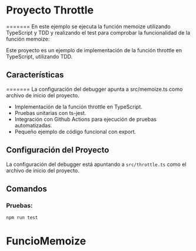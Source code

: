 # Proyecto Throttle
=======
En este ejemplo se ejecuta la función memoize utilizando TypeScript y TDD
y realizando el test para comprobar la funcionalidad de la función memoize:

Este proyecto es un ejemplo de implementación de la función throttle en TypeScript, utilizando TDD.

## Características
=======
La configuración del debugger apunta a src/memoize.ts como archivo de inicio del proyecto.

- Implementación de la función throttle en TypeScript.
- Pruebas unitarias con ts-jest.
- Integración con Github Actions para ejecución de pruebas automatizadas.
- Pequeño ejemplo de código funcional con export.

## Configuración del Proyecto

La configuración del debugger está apuntando a `src/throttle.ts` como el archivo de inicio del proyecto.

## Comandos

### Pruebas:

```sh
npm run test
```
# FuncioMemoize

